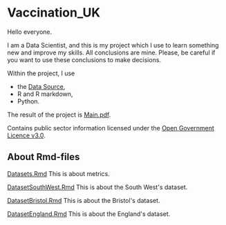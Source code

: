 # Vaccination_UK
 
Hello everyone.

I am a Data Scientist, and this is my project which I use to learn something new and improve my skills.
All conclusions are mine. Please, be careful if you want to use these conclusions to make decisions.

Within the project, I use 

* the [Data Source](https://coronavirus.data.gov.uk/details/download),
* R and R markdown,
* Python.

The result of the project is [Main.pdf](https://github.com/mechtal/Vaccination_UK/blob/main/Main.pdf).

Contains public sector information licensed under the [Open Government Licence v3.0](https://www.nationalarchives.gov.uk/doc/open-government-licence/version/3/).

## About Rmd-files

[Datasets.Rmd](https://github.com/mechtal/Vaccination_UK/blob/main/Datasets.Rmd)
This is about metrics.

[DatasetSouthWest.Rmd](https://github.com/mechtal/Vaccination_UK/blob/main/DatasetSouthWest.Rmd)
This is about the South West's dataset.

[DatasetBristol.Rmd](https://github.com/mechtal/Vaccination_UK/blob/main/DatasetBristol.Rmd)
This is about the Bristol's dataset.

[DatasetEngland.Rmd](https://github.com/mechtal/Vaccination_UK/blob/main/DatasetEngland.Rmd)
This is about the England's dataset.
